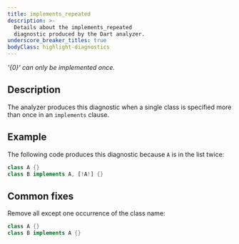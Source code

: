 ```yaml
---
title: implements_repeated
description: >-
  Details about the implements_repeated
  diagnostic produced by the Dart analyzer.
underscore_breaker_titles: true
bodyClass: highlight-diagnostics
---
```


_'{0}' can only be implemented once._

## Description

The analyzer produces this diagnostic when a single class is specified more
than once in an `implements` clause.

## Example

The following code produces this diagnostic because `A` is in the list
twice:

```dart
class A {}
class B implements A, [!A!] {}
```

## Common fixes

Remove all except one occurrence of the class name:

```dart
class A {}
class B implements A {}
```
